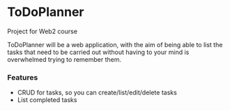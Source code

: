 # ToDoPlanner
Project for Web2 course

ToDoPlanner will be a web application, with the aim of being able to list the tasks that need to be carried out without having to your mind is overwhelmed trying to remember them.

### Features
* CRUD for tasks, so you can create/list/edit/delete tasks
* List completed tasks
